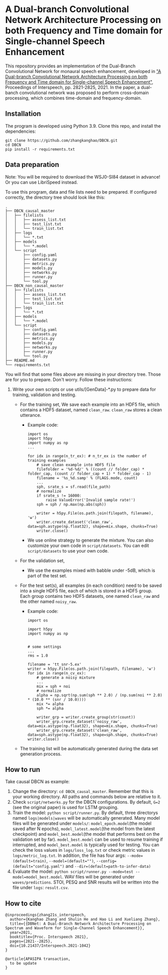 # A Dual-branch Convolutional Network Architecture Processing on both Frequency and Time domain for Single-channel Speech Enhancement

This repository provides an implementation of the Dual-Branch Convolutional Network for monaural speech enhancement, developed in ["A Dual-branch Convolutional Network Architecture Processing on both Frequency and Time domain for Single-channel Speech Enhancement"](https://www.isca-speech.org/archive/pdfs/interspeech_2021/zhang21s_interspeech.pdf), Proceedings of Interspeech, pp. 2821-2825, 2021. In the paper, a dual-banch convolutional network was proposed to perform cross-domain processing, which combines time-domain and frequency-domain. 

## Installation
The program is developed using Python 3.9.
Clone this repo, and install the dependencies:
```
git clone https://github.com/zhangkanghao/DBCN.git
cd DBCN
pip install -r requirements.txt
```

## Data preparation

Note: You will be required to download the WSJ0-SI84 dataset in advance! Or you can use LibriSpeed instead.

To use this program, data and file lists need to be prepared. If configured correctly, the directory tree should look like this:
```
.
├── DBCN_causal_master
│   ├── filelists
│   │   ├── assess_list.txt
│   │   ├── test_list.txt
│   │   └── train_list.txt
│   ├── logs
│   │   └── *.txt
│   ├── models
│   │   └── *.model
│   └── script
│       ├── config.yaml
│       ├── datasets.py
│       ├── metrics.py
│       ├── models.py
│       ├── networks.py
│       ├── runner.py
│       └── tool.py
├── DBCN_non_causal_master
│   ├── filelists
│   │   ├── assess_list.txt
│   │   ├── test_list.txt
│   │   └── train_list.txt
│   ├── logs
│   │   └── *.txt
│   ├── models
│   │   └── *.model
│   └── script
│       ├── config.yaml
│       ├── datasets.py
│       ├── metrics.py
│       ├── models.py
│       ├── networks.py
│       ├── runner.py
│       └── tool.py
├── README.md
└── requirements.txt
```




You will find that some files above are missing in your directory tree. Those are for you to prepare. Don't worry. Follow these instructions:
1. Write your own scripts or use utils/[GenData]-*.py to prepare data for training, validation and testing. 
    - For the training set, We save each example into an HDF5 file, which contains a HDF5 dataset, named ```clean_raw```. ```clean_raw``` stores a clean utterance. 
        - Example code:
          ```
          import os
          import h5py
          import numpy as np
          ...

          for idx in range(n_tr_ex): # n_tr_ex is the number of training examples 
              # save clean example into HDF5 file
              filefolder = '%d-%d/' % ((count // folder_cap) * folder_cap, (count // folder_cap + 1) * folder_cap - 1)
              filename = '%s_%d.samp' % (FLAGS.mode, count)
              ...
              sph, srate_s = sf.read(file_path)
              # normalize
              if srate_s != 16000:
                  raise ValueError('Invalid sample rate!')
              sph = sph / np.max(np.abs(sph))
          
              writer = h5py.File(os.path.join(filepath, filename), 'w')
              writer.create_dataset('clean_raw', data=sph.astype(np.float32), shape=mix.shape, chunks=True)
              writer.close()
          ```
        - We use online strategy to generate the mixture. You can also customize your own code in ```script/datasets```. You can edit ```script/datasets``` to use your own code.
        
    - For the validation set, 
        - We use the examples mixed with babble under -5dB, which is part of the test set.
    - For the test set(s), all examples (in each condition) need to be saved into a single HDF5 file, each of which is stored in a HDF5 group. Each group contains two HDF5 datasets, one named ```clean_raw``` and the other named ```noisy_raw```.
        - Example code:
          ```
          import os

          import h5py
          import numpy as np


          # some settings
          ...
          rms = 1.0
          
          filename = 'tt_snr-5.ex'
          writer = h5py.File(os.path.join(filepath, filename), 'w')
          for idx in range(n_cv_ex):
              # generate a noisy mixture
              ...
              mix = sph + noi
              # normalize
              alpha = np.sqrt(np.sum(sph ** 2.0) / (np.sum(noi ** 2.0) * (10.0 ** (snr / 10.0))))
              mix *= alpha
              sph *= alpha

              writer_grp = writer.create_group(str(count))
              writer_grp.create_dataset('noisy_raw', data=mix.astype(np.float32), shape=mix.shape, chunks=True)
              writer_grp.create_dataset('clean_raw', data=sph.astype(np.float32), shape=sph.shape, chunks=True)
          writer.close()
          ```
    - The training list will be automatically generated during the data set generation process.


## How to run
Take causal DBCN as example:
1. Change the directory: ```cd DBCN_causal_master```. Remember that this is your working directory. All paths and commands below are relative to it.
2. Check ```script/networks.py``` for the DBCN configurations. By default, ```G=2``` (see the original paper) is used for LSTM grouping.
3. Train the model: ```python script/runner.py```. By default, three directorys named ```logs|models|waves``` will be automatically generated. Many model files will be generated under ```models/```: ```model_epoch.model```(the model saved after N epochs), ```model_latest.model```(the model from the latest checkpoint) and ```model_best.model```(the model that performs best on the validation set by far). ```model_best.model``` can be used to resume training if interrupted, and ```model_best.model``` is typically used for testing. You can check the loss values in ```logs/loss_log.txt``` or check metric values in ```logs/metric_log.txt```. In addition, the file has four args: ```--mode=(default=train)```, ```--model=(default="")```, ```--config=(default="config.yaml")``` and ```--dir=(default=path-to-infer-data)```
4. Evaluate the model: ```python script/runner.py --mode=test --model=model_best.model```. WAV files will be generated under ```waves/predictions```. STOI, PESQ and SNR results will be written into the file under ```logs```: ```result.csv```.


## How to cite
```
@inproceedings{zhang21s_interspeech,
  author={Kanghao Zhang and Shulin He and Hao Li and Xueliang Zhang},
  title={{DBNet: A Dual-Branch Network Architecture Processing on Spectrum and Waveform for Single-Channel Speech Enhancement}},
  year=2021,
  booktitle={Proc. Interspeech 2021},
  pages={2821--2825},
  doi={10.21437/Interspeech.2021-1042}
}
```
```
@article{APASIPA transaction,
  to be update
}
```
